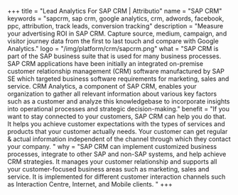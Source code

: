 +++
title = "Lead Analytics For SAP CRM | Attributio"
name = "SAP CRM"
keywords = "sapcrm, sap crm, google analytics, crm, adwords, facebook, ppc, attribution, track leads, conversion tracking"
description = "Measure your advertising ROI in SAP CRM. Capture source, medium, campaign, and visitor journey data from the first to last touch and compare with Google Analytics."
logo = "/img/platform/crm/sapcrm.png"
what = "SAP CRM is part of the SAP business suite that is used for many business processes. SAP CRM applications have been initially an integrated on-premise customer relationship management (CRM) software manufactured by SAP SE which targeted business software requirements for marketing, sales and service. CRM Analytics, a component of SAP CRM, enables your organization to gather all relevant information about various key factors such as a customer and analyze this knowledgebase to incorporate insights into operational processes and strategic decision-making."
benefit = "If you want to stay connected to your customers, SAP CRM can help you do that. It helps you achieve customer expectations with the types of services and products that your customer actually needs. Your customer can get regular & actual information independent of the channel through which they contact your company. "
why = "SAP CRM can implement customized business processes, integrate to other SAP and non-SAP systems, and help achieve CRM strategies. It manages your customer relationship and supports all your customer-focused business areas such as marketing, sales and service. It is implemented for different customer interaction channels such as Interaction Centre, Internet, and Mobile clients. "
+++
